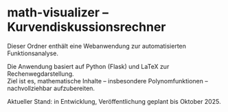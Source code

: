 # math-visualizer – Kurvendiskussionsrechner

Dieser Ordner enthält eine Webanwendung zur automatisierten Funktionsanalyse.

Die Anwendung basiert auf Python (Flask) und LaTeX zur Rechenwegdarstellung.  
Ziel ist es, mathematische Inhalte – insbesondere Polynomfunktionen – nachvollziehbar aufzubereiten.

Aktueller Stand: in Entwicklung, Veröffentlichung geplant bis Oktober 2025.
